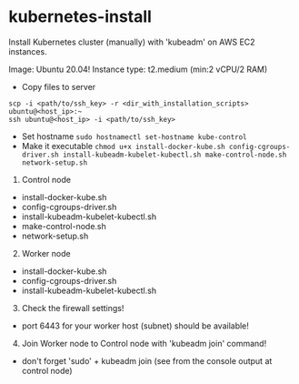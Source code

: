 # kubernetes-install
Install Kubernetes cluster (manually) with 'kubeadm' on AWS EC2 instances.

Image: Ubuntu 20.04!
Instance type: t2.medium (min:2 vCPU/2 RAM)

- Copy files to server
```
scp -i <path/to/ssh_key> -r <dir_with_installation_scripts> ubuntu@<host_ip>:~
ssh ubuntu@<host_ip> -i <path/to/ssh_key>
```
- Set hostname
`sudo hostnamectl set-hostname kube-control`
- Make it executable
`chmod u+x install-docker-kube.sh config-cgroups-driver.sh install-kubeadm-kubelet-kubectl.sh make-control-node.sh network-setup.sh`

1. Control node
- install-docker-kube.sh
- config-cgroups-driver.sh
- install-kubeadm-kubelet-kubectl.sh
- make-control-node.sh
- network-setup.sh
2. Worker node 
- install-docker-kube.sh
- config-cgroups-driver.sh
- install-kubeadm-kubelet-kubectl.sh
3. Check the firewall settings!
- port 6443 for your worker host (subnet) should be available!
4. Join Worker node to Control node with 'kubeadm join' command!
- don't forget 'sudo' + kubeadm join (see from the console output at control node)
